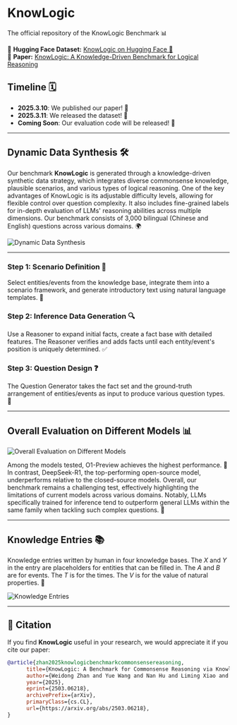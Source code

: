 # KnowLogic 
The official repository of the KnowLogic Benchmark 📊  

🔗 **Hugging Face Dataset:** [KnowLogic on Hugging Face 🤗](https://huggingface.co/datasets/Pokerwf/KnowLogic)  
📄 **Paper:** [KnowLogic: A Knowledge-Driven Benchmark for Logical Reasoning](https://arxiv.org/pdf/2503.06218)  


## Timeline 🗓️  
- **2025.3.10**: We published our paper! 📄  
- **2025.3.11**: We released the dataset! 🎉  
- **Coming Soon**: Our evaluation code will be released! 🚀  

---

## Dynamic Data Synthesis 🛠️  

Our benchmark **KnowLogic** is generated through a knowledge-driven synthetic data strategy, which integrates diverse commonsense knowledge, plausible scenarios, and various types of logical reasoning. One of the key advantages of KnowLogic is its adjustable difficulty levels, allowing for flexible control over question complexity. It also includes fine-grained labels for in-depth evaluation of LLMs' reasoning abilities across multiple dimensions. Our benchmark consists of 3,000 bilingual (Chinese and English) questions across various domains. 🌍  

![Dynamic Data Synthesis](https://github.com/pokerwf/KnowLogic/blob/main/image/Overall.jpg)   

---

### **Step 1: Scenario Definition** 📝  
Select entities/events from the knowledge base, integrate them into a scenario framework, and generate introductory text using natural language templates. 🧩  

### **Step 2: Inference Data Generation** 🔍  
Use a Reasoner to expand initial facts, create a fact base with detailed features. The Reasoner verifies and adds facts until each entity/event's position is uniquely determined. ✅  

### **Step 3: Question Design** ❓  
The Question Generator takes the fact set and the ground-truth arrangement of entities/events as input to produce various question types. 🎯  

---

## Overall Evaluation on Different Models 📊  
![Overall Evaluation on Different Models](https://github.com/pokerwf/KnowLogic/blob/main/image/evaluation.jpg)   

Among the models tested, O1-Preview achieves the highest performance. 🥇 In contrast, DeepSeek-R1, the top-performing open-source model, underperforms relative to the closed-source models. Overall, our benchmark remains a challenging test, effectively highlighting the limitations of current models across various domains. Notably, LLMs specifically trained for inference tend to outperform general LLMs within the same family when tackling such complex questions. 🤔  

---

## Knowledge Entries 📚  
Knowledge entries written by human in four knowledge bases. The $X$ and $Y$ in the entry are placeholders for entities that can be filled in. The $A$ and $B$ are for events. The $T$ is for the times. The $V$ is for the value of natural properties. 🌟  

![Knowledge Entries](https://github.com/pokerwf/KnowLogic/blob/main/image/knowledge_entity.jpg)   

--- 

## 📑 Citation  
If you find **KnowLogic** useful in your research, we would appreciate it if you cite our paper:  

```bibtex
@article{zhan2025knowlogicbenchmarkcommonsensereasoning,
      title={KnowLogic: A Benchmark for Commonsense Reasoning via Knowledge-Driven Data Synthesis}, 
      author={Weidong Zhan and Yue Wang and Nan Hu and Liming Xiao and Jingyuan Ma and Yuhang Qin and Zheng Li and Yixin Yang and Sirui Deng and Jinkun Ding and Wenhan Ma and Rui Li and Weilin Luo and Qun Liu and Zhifang Sui},
      year={2025},
      eprint={2503.06218},
      archivePrefix={arXiv},
      primaryClass={cs.CL},
      url={https://arxiv.org/abs/2503.06218}, 
}
